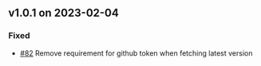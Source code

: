 ## v1.0.1 on 2023-02-04

### Fixed

* [#82](https://github.com/miniscruff/changie-action/issues/82) Remove requirement for github token when fetching latest version
